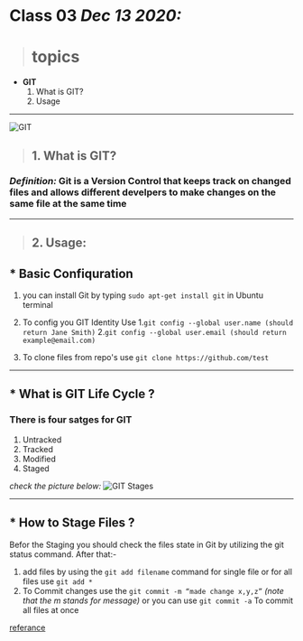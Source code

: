 # Class 03 *Dec 13 2020:*

> # topics

* __GIT__
   1. What is GIT?
   2. Usage

---

![GIT](https://tr3.cbsistatic.com/hub/i/r/2017/10/31/af72d5e4-2f4c-48b5-954c-e4fa24fb0a97/resize/1200x/9f5c03620b98aa0a8d1a3caedded38fe/git-logo.jpg)
> ## 1. What is GIT?

### ***Definition:*** Git is a Version Control that keeps track on changed files and allows different develpers to make changes on the same file at the same time 

---


> ## 2. Usage:

## * Basic Confiquration  
1. you can install Git by typing  `sudo apt-get install git` in Ubuntu terminal 
2. To config you GIT Identity Use 
   1.`git config --global user.name (should return Jane Smith)`
   2.`git config --global user.email (should return example@email.com)`
   
3. To clone files from repo's use  `git clone https://github.com/test`
---
## * What is GIT Life Cycle ?
   ### There is four satges for GIT
   1. Untracked 
   2. Tracked 
   3. Modified
   4. Staged
   
   *check the picture below:*
   ![GIT Stages](https://blog.udemy.com/wp-content/uploads/2015/08/image006.png)
 
 ---
 ## * How to Stage Files ?
   Befor the Staging you should check the files state in Git by utilizing the git status command. After that:- 
   1. add files by using the `git add filename` command for single file or for all files use `git add *` 
   2. To Commit changes use the `git commit -m “made change x,y,z”` *(note that the m stands for message)* or you can use  `git commit -a` To commit all files at once 
   
   
  [referance](https://blog.udemy.com/git-tutorial-a-comprehensive-guide/#2_4)
   
   
